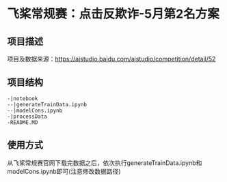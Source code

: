 # 飞桨常规赛：点击反欺诈-5月第2名方案

## 项目描述
项目及数据来源：https://aistudio.baidu.com/aistudio/competition/detail/52

## 项目结构
```
-|notebook
--|generateTrainData.ipynb
--|modelCons.ipynb
-|processData
-README.MD
```
## 使用方式
从飞桨常规赛官网下载完数据之后，依次执行generateTrainData.ipynb和modelCons.ipynb即可(注意修改数据路径)
